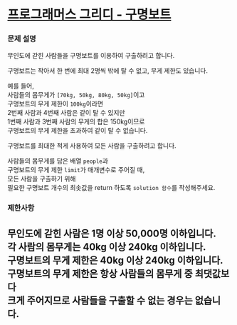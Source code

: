# [프로그래머스 그리디 - 구명보트](https://programmers.co.kr/learn/courses/30/lessons/42885)

### 문제 설명

무인도에 갇힌 사람들을 구명보트를 이용하여 구출하려고 합니다.

구명보트는 작아서 한 번에 최대 2명씩 밖에 탈 수 없고, 무게 제한도 있습니다.

예를 들어,  
사람들의 몸무게가 `[70kg, 50kg, 80kg, 50kg]`이고  
구명보트의 무게 제한이 `100kg`이라면  
2번째 사람과 4번째 사람은 같이 탈 수 있지만  
1번째 사람과 3번째 사람의 무게의 합은 150kg이므로  
구명보트의 무게 제한을 초과하여 같이 탈 수 없습니다.

구명보트를 최대한 적게 사용하여 모든 사람을 구출하려고 합니다.

사람들의 몸무게를 담은 배열 `people`과  
구명보트의 무게 제한 `limit`가 매개변수로 주어질 때,  
모든 사람을 구출하기 위해  
필요한 구명보트 개수의 최솟값을 return 하도록 `solution 함수`를 작성해주세요.

### 제한사항

무인도에 갇힌 사람은 1명 이상 50,000명 이하입니다.  
각 사람의 몸무게는 40kg 이상 240kg 이하입니다.  
구명보트의 무게 제한은 40kg 이상 240kg 이하입니다.  
구명보트의 무게 제한은 항상 사람들의 몸무게 중 최댓값보다  
크게 주어지므로 사람들을 구출할 수 없는 경우는 없습니다.
---